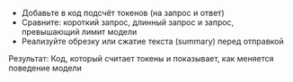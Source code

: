 - Добавьте в код подсчёт токенов (на запрос и ответ)
- Сравните: короткий запрос, длинный запрос и запрос, превышающий лимит модели
- Реализуйте обрезку или сжатие текста (summary) перед отправкой

Результат: Код, который считает токены и показывает, как меняется поведение модели